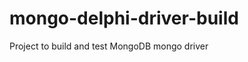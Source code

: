 mongo-delphi-driver-build
=========================

Project to build and test MongoDB mongo driver
